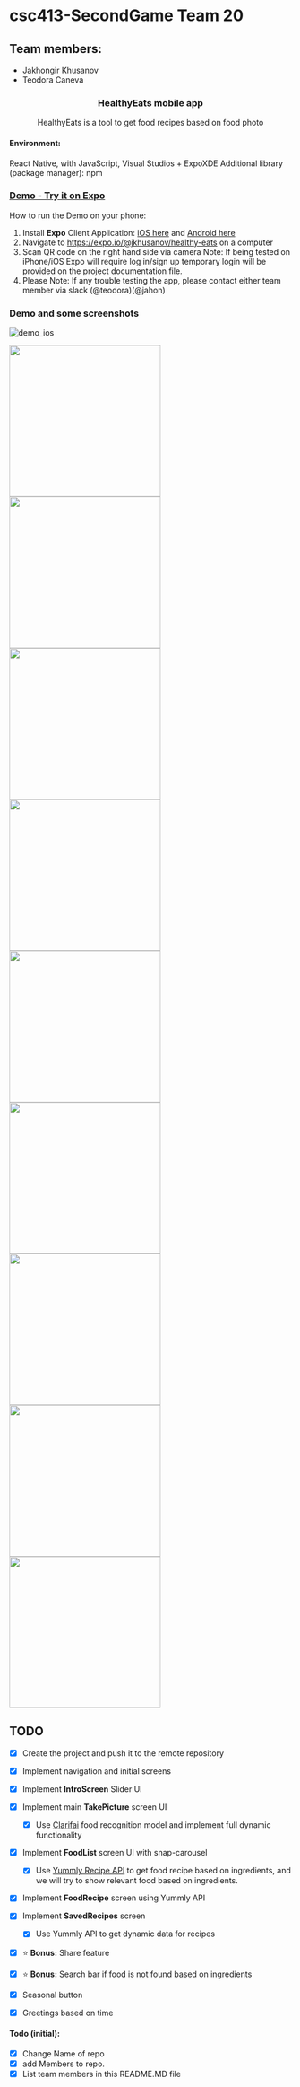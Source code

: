 # csc413-SecondGame Team 20


## Team members:
  - Jakhongir Khusanov 
  - Teodora Caneva

<h3 align="center">
  HealthyEats mobile app
</h3>

<p align="center">
  HealthyEats is a tool to get food recipes based on food photo
</p>

#### Environment:
React Native, with JavaScript, Visual Studios + ExpoXDE 
Additional library (package manager): npm

### [Demo - Try it on Expo](https://exp.host/@jkhusanov/healthy-eats)
How to run the Demo on your phone:
1. Install **Expo** Client Application: [iOS here](https://itunes.apple.com/app/apple-store/id982107779) and [Android here](https://play.google.com/store/apps/details?id=host.exp.exponent&referrer=www)
2. Navigate to https://expo.io/@jkhusanov/healthy-eats on a computer 
3. Scan QR code on the right hand side via camera
Note: If being tested on iPhone/iOS Expo will require log in/sign up temporary login will be provided on the project documentation file.
4. Please Note: If any trouble testing the app, please contact either team member via slack (@teodora)(@jahon)

### Demo and some screenshots

![demo_ios](https://github.com/csc413-03-sp18/csc413-secondgame-Team20/blob/master/screenshots/Demo_iOS.gif)

<div style={{display: flex; flex-direction: row}}>
  <img src="screenshots/1.png" width="270" />
  <img src="screenshots/2.png" width="270" />
  <img src="screenshots/3.png" width="270" />
</div>
<div style={{display: flex; flex-direction: row}}>
  <img src="screenshots/4.png" width="270" />
  <img src="screenshots/5.png" width="270" />
  <img src="screenshots/6.png" width="270" />
</div>
<div style={{display: flex; flex-direction: row}}>
  <img src="screenshots/7.png" width="270" />
  <img src="screenshots/8.png" width="270" />
  <img src="screenshots/9.png" width="270" />
</div>



## TODO
  - [x] Create the project and push it to the remote repository
  - [x] Implement navigation and initial screens
  - [x] Implement **IntroScreen** Slider UI 
  - [x] Implement main **TakePicture** screen UI 
    - [x] Use [Clarifai](https://clarifai.com/blog/what-food-is-this-clarifais-food-recognition-technology-can-tell-you) food recognition model and implement full dynamic functionality
  - [x] Implement **FoodList** screen UI with snap-carousel
    - [x] Use [Yummly Recipe API](https://developer.yummly.com/documentation) to get food recipe based on ingredients, and we will try to show relevant food based on ingredients.
  - [x] Implement **FoodRecipe** screen using Yummly API
  - [x] Implement **SavedRecipes** screen
    - [x] Use Yummly API
    to get dynamic data for recipes
  - [x] :star: **Bonus:** Share feature
  - [x] :star: **Bonus:** Search bar if food is not found based on ingredients
  - [x] Seasonal button
  - [x] Greetings based on time


#### Todo (initial): 
  - [x] Change Name of repo
  - [x] add Members to repo.
  - [x] List team members in this README.MD file
